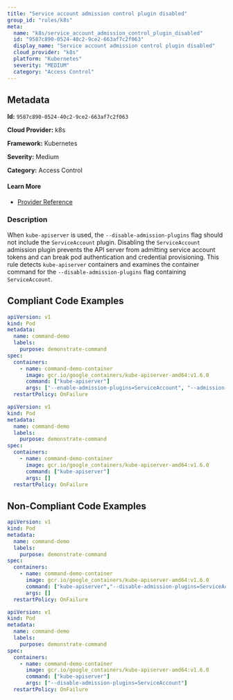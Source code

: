 ```yaml
---
title: "Service account admission control plugin disabled"
group_id: "rules/k8s"
meta:
  name: "k8s/service_account_admission_control_plugin_disabled"
  id: "9587c890-0524-40c2-9ce2-663af7c2f063"
  display_name: "Service account admission control plugin disabled"
  cloud_provider: "k8s"
  platform: "Kubernetes"
  severity: "MEDIUM"
  category: "Access Control"
---
```

## Metadata

**Id:** `9587c890-0524-40c2-9ce2-663af7c2f063`

**Cloud Provider:** k8s

**Framework:** Kubernetes

**Severity:** Medium

**Category:** Access Control

#### Learn More

 - [Provider Reference](https://kubernetes.io/docs/reference/command-line-tools-reference/kube-apiserver/)

### Description

 When `kube-apiserver` is used, the `--disable-admission-plugins` flag should not include the `ServiceAccount` plugin. Disabling the `ServiceAccount` admission plugin prevents the API server from admitting service account tokens and can break pod authentication and credential provisioning. This rule detects `kube-apiserver` containers and examines the container command for the `--disable-admission-plugins` flag containing `ServiceAccount`.


## Compliant Code Examples
```yaml
apiVersion: v1
kind: Pod
metadata:
  name: command-demo
  labels:
    purpose: demonstrate-command
spec:
  containers:
    - name: command-demo-container
      image: gcr.io/google_containers/kube-apiserver-amd64:v1.6.0
      command: ["kube-apiserver"]
      args: ["--enable-admission-plugins=ServiceAccount", "--admission-control-config-file=path/to/plugin/config/file.yaml"]
  restartPolicy: OnFailure

```

```yaml
apiVersion: v1
kind: Pod
metadata:
  name: command-demo
  labels:
    purpose: demonstrate-command
spec:
  containers:
    - name: command-demo-container
      image: gcr.io/google_containers/kube-apiserver-amd64:v1.6.0
      command: ["kube-apiserver"]
      args: []
  restartPolicy: OnFailure

```
## Non-Compliant Code Examples
```yaml
apiVersion: v1
kind: Pod
metadata:
  name: command-demo
  labels:
    purpose: demonstrate-command
spec:
  containers:
    - name: command-demo-container
      image: gcr.io/google_containers/kube-apiserver-amd64:v1.6.0
      command: ["kube-apiserver","--disable-admission-plugins=ServiceAccount"]
      args: []
  restartPolicy: OnFailure

```

```yaml
apiVersion: v1
kind: Pod
metadata:
  name: command-demo
  labels:
    purpose: demonstrate-command
spec:
  containers:
    - name: command-demo-container
      image: gcr.io/google_containers/kube-apiserver-amd64:v1.6.0
      command: ["kube-apiserver"]
      args: ["--disable-admission-plugins=ServiceAccount"]
  restartPolicy: OnFailure

```